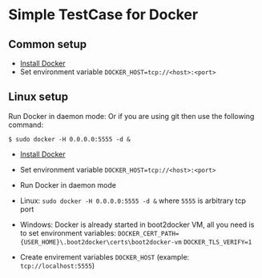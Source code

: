 Simple TestCase for Docker
==========================

## Common setup
* [Install Docker](https://docs.docker.com/installation/)
* Set environment variable `DOCKER_HOST=tcp://<host>:<port>`

## Linux setup
Run Docker in daemon mode:
Or if you are using git then use the following command:

`$ sudo docker -H 0.0.0.0:5555 -d &`


* [Install Docker](https://docs.docker.com/installation/)
* Set environment variable `DOCKER_HOST=tcp://<host>:<port>`
* Run Docker in daemon mode
 * Linux: `sudo docker -H 0.0.0.0:5555 -d &` where `5555` is arbitrary tcp port
 * Windows: Docker is already started in boot2docker VM, all you need is to set environment variables:
  `DOCKER_CERT_PATH={USER_HOME}\.boot2docker\certs\boot2docker-vm`
  `DOCKER_TLS_VERIFY=1`

* Create envirement variables `DOCKER_HOST` (example: `tcp://localhost:5555`)

